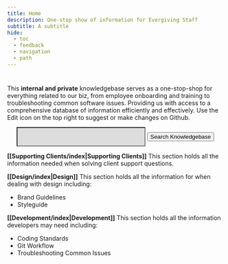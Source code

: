 ```yaml
---
title: Home
description: One-stop show of information for Evergiving Staff
subtitle: A subtitle
hide:
  - toc
  - feedback
  - navigation
  - path
---
```

# 




This **internal and private** knowledgebase serves as a one-stop-shop for everything related to our biz, from employee onboarding and training to troubleshooting common software issues. Providing us with access to a comprehensive database of information efficiently and effectively. Use the Edit icon on the top right to suggest or make changes on Github.

<p>
<form style="text-align:center"> 
  <input type="text" id="form1" style="background-color:rgb(221,221,221); height:45px; padding-left:10px; width:300px;" /> 
  <button type="button" class="md-button md-button--primary"> Search Knowledgebase</button>
</form>
</p>



__[[Supporting Clients/index|Supporting Clients]]__
This section holds all the information needed when solving client support questions.

__[[Design/index|Design]]__
This section holds all the information for when dealing with design including:
- Brand Guidelines
- Styleguide

__[[Development/index|Development]]__
This section holds all the information developers may need including:
   - Coding Standards
   - Git Workflow
   - Troubleshooting Common Issues

